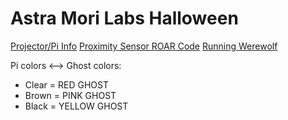 # Astra Mori Labs Halloween #

[Projector/Pi Info](pi-ir/README.md)
[Proximity Sensor ROAR Code](arduino-roar/README.md)
[Running Werewolf](ww-halloween/README.md)

Pi colors <--> Ghost colors:

* Clear = RED GHOST
* Brown = PINK GHOST
* Black = YELLOW GHOST
